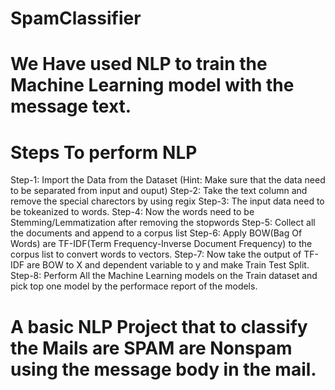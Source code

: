 # SpamClassifier

# We Have used NLP to train the Machine Learning model with the message text.

# Steps To perform NLP

Step-1: Import the Data from the Dataset (Hint: Make sure that the data need to be separated from input and ouput)
Step-2: Take the text column and remove the special charectors by using regix
Step-3: The input data need to be tokeanized to words.
Step-4: Now the words need to be Stemming/Lemmatization after removing the stopwords
Step-5: Collect all the documents and append to a corpus list
Step-6: Apply BOW(Bag Of Words) are TF-IDF(Term Frequency-Inverse Document Frequency) to the corpus list to convert words to vectors.
Step-7: Now take the output of TF-IDF are BOW to X and dependent variable to y and make Train Test Split.
Step-8: Perform All the Machine Learning models on the Train dataset and pick top one model by the performace report of the models.

# A basic NLP Project that to classify the Mails are SPAM are Nonspam using the message body in the mail.
